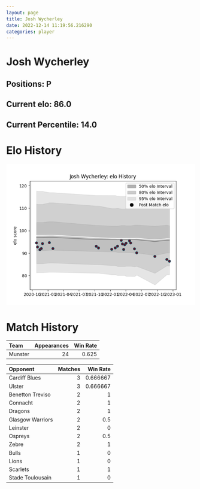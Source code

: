 ```yaml
---  
layout: page  
title: Josh Wycherley  
date: 2022-12-14 11:19:56.216290  
categories: player  
---
```

# Josh Wycherley

## Positions: P

## Current elo: 86.0

## Current Percentile: 14.0

# Elo History


![elo history](history_JoshWycherley.png)
# Match History


| Team    |   Appearances |   Win Rate |
|:--------|--------------:|-----------:|
| Munster |            24 |      0.625 |

| Opponent         |   Matches |   Win Rate |
|:-----------------|----------:|-----------:|
| Cardiff Blues    |         3 |   0.666667 |
| Ulster           |         3 |   0.666667 |
| Benetton Treviso |         2 |   1        |
| Connacht         |         2 |   1        |
| Dragons          |         2 |   1        |
| Glasgow Warriors |         2 |   0.5      |
| Leinster         |         2 |   0        |
| Ospreys          |         2 |   0.5      |
| Zebre            |         2 |   1        |
| Bulls            |         1 |   0        |
| Lions            |         1 |   0        |
| Scarlets         |         1 |   1        |
| Stade Toulousain |         1 |   0        |